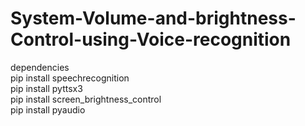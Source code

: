 # System-Volume-and-brightness-Control-using-Voice-recognition
dependencies<br>
pip install speechrecognition<br>
pip install pyttsx3<br>
pip install screen_brightness_control<br>
pip install pyaudio<br>
